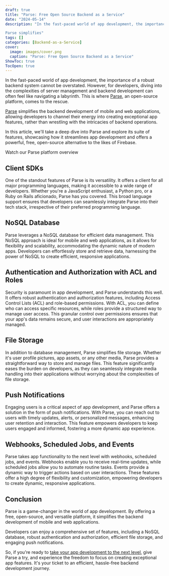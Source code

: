 ```yaml
---
draft: true
title: "Parse: Free Open Source Backend as a Service"
date: "2024-05-14"
description: "In the fast-paced world of app development, the importance of a robust backend system cannot be overstated. However, for developers, diving into the complexities of server management and backend development can often feel like navigating a labyrinth. This is where Parse, an open-source platform, comes to the rescue.

Parse simplifies"
tags: []
categories: [Backend-as-a-Service]
cover:
  image: images/cover.png
  caption: "Parse: Free Open Source Backend as a Service"
ShowToc: true
TocOpen: true
---
```



In the fast\-paced world of app development, the importance of a robust backend system cannot be overstated. However, for developers, diving into the complexities of server management and backend development can often feel like navigating a labyrinth. This is where [Parse](https://elest.io/open-source/parse?ref=blog.elest.io), an open\-source platform, comes to the rescue. 

[Parse](https://elest.io/open-source/parse?ref=blog.elest.io) simplifies the backend development of mobile and web applications, allowing developers to channel their energy into creating exceptional app features, rather than wrestling with the intricacies of backend operations.

In this article, we'll take a deep dive into Parse and explore its suite of features, showcasing how it streamlines app development and offers a powerful, free, open\-source alternative to the likes of Firebase.



Watch our Parse platform overview



## **Client SDKs**

One of the standout features of Parse is its versatility. It offers a client for all major programming languages, making it accessible to a wide range of developers. Whether you're a JavaScript enthusiast, a Python pro, or a Ruby on Rails aficionado, Parse has you covered. This broad language support ensures that developers can seamlessly integrate Parse into their tech stack, irrespective of their preferred programming language.

## **NoSQL Database**

Parse leverages a NoSQL database for efficient data management. This NoSQL approach is ideal for mobile and web applications, as it allows for flexibility and scalability, accommodating the dynamic nature of modern apps. Developers can effortlessly store and retrieve data, harnessing the power of NoSQL to create efficient, responsive applications.

## **Authentication and Authorization with ACL and Roles**

Security is paramount in app development, and Parse understands this well. It offers robust authentication and authorization features, including Access Control Lists (ACL) and role\-based permissions. With ACL, you can define who can access specific resources, while roles provide a structured way to manage user access. This granular control over permissions ensures that your app's data remains secure, and user interactions are appropriately managed.

## **File Storage**

In addition to database management, Parse simplifies file storage. Whether it's user profile pictures, app assets, or any other media, Parse provides a straightforward way to store and manage files. This feature significantly eases the burden on developers, as they can seamlessly integrate media handling into their applications without worrying about the complexities of file storage.

## **Push Notifications**

Engaging users is a critical aspect of app development, and Parse offers a solution in the form of push notifications. With Parse, you can reach out to users with timely updates, alerts, or personalized messages, enhancing user retention and interaction. This feature empowers developers to keep users engaged and informed, fostering a more dynamic app experience.

## **Webhooks, Scheduled Jobs, and Events**

Parse takes app functionality to the next level with webhooks, scheduled jobs, and events. Webhooks enable you to receive real\-time updates, while scheduled jobs allow you to automate routine tasks. Events provide a dynamic way to trigger actions based on user interactions. These features offer a high degree of flexibility and customization, empowering developers to create dynamic, responsive applications.

## **Conclusion**

Parse is a game\-changer in the world of app development. By offering a free, open\-source, and versatile platform, it simplifies the backend development of mobile and web applications. 

Developers can enjoy a comprehensive set of features, including a NoSQL database, robust authentication and authorization, efficient file storage, and engaging push notifications. 

So, if you're ready to [take your app development to the next level](https://elest.io/open-source/parse?ref=blog.elest.io), give Parse a try, and experience the freedom to focus on creating exceptional app features. It's your ticket to an efficient, hassle\-free backend development journey.



